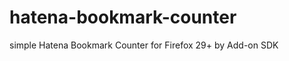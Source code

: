 hatena-bookmark-counter
=======================

simple Hatena Bookmark Counter for Firefox 29+ by Add-on SDK
